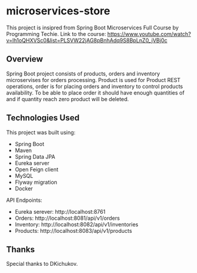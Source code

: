 # microservices-store
This project is insipred from Spring Boot Microservices Full Course by Programming Techie.
Link to the course: https://www.youtube.com/watch?v=lh1oQHXVSc0&list=PLSVW22jAG8pBnhAdq9S8BpLnZ0_jVBj0c

## Overview
Spring Boot project consists of products, orders and inventory microservises for orders processing. Product is used for Product REST operations, order is for placing orders and inventory to control products availability. To be able to place order it should have enough quantities of and if quantity reach zero product will be deleted.

## Technologies Used
This project was built using:
- Spring Boot
- Maven
- Spring Data JPA
- Eureka server
- Open Feign client
- MySQL
- Flyway migration
- Docker

API Endpoints:
- Eureka serever: http://localhost:8761
- Orders: http://localhost:8081/api/v1/orders
- Inventory: http://localhost:8082/api/v1/inventories
- Products: http://localhost:8083/api/v1/products

## Thanks
Special thanks to DKichukov.
